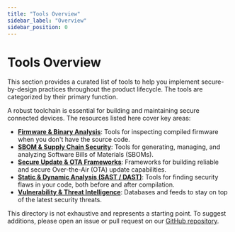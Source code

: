 ```yaml
---
title: "Tools Overview"
sidebar_label: "Overview"
sidebar_position: 0
---
```


# Tools Overview

This section provides a curated list of tools to help you implement secure-by-design practices throughout the product lifecycle. The tools are categorized by their primary function.

A robust toolchain is essential for building and maintaining secure connected devices. The resources listed here cover key areas:

- **[Firmware & Binary Analysis](./firmware-and-binary-analysis.md)**: Tools for inspecting compiled firmware when you don't have the source code.
- **[SBOM & Supply Chain Security](./sbom-and-supply-chain-security.md)**: Tools for generating, managing, and analyzing Software Bills of Materials (SBOMs).
- **[Secure Update & OTA Frameworks](./secure-update-and-ota-frameworks.md)**: Frameworks for building reliable and secure Over-the-Air (OTA) update capabilities.
- **[Static & Dynamic Analysis (SAST / DAST)](./static-and-dynamic-analysis.md)**: Tools for finding security flaws in your code, both before and after compilation.
- **[Vulnerability & Threat Intelligence](./vulnerability-and-threat-intelligence.md)**: Databases and feeds to stay on top of the latest security threats.

This directory is not exhaustive and represents a starting point. To suggest additions, please open an issue or pull request on our [GitHub repository](https://github.com/sbd-community/handbook). 